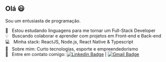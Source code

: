 ## Olá :smiley:
Sou um entusiasta de programação.

 :blue_book:  &nbsp; Estou estudando linguagens para me tornar um Full-Stack Developer
 <br/> :bulb: &nbsp; Buscando colaborar e aprender com projetos em Front-end e Back-end
 <br/> :computer: &nbsp; Minha stack: ReactJS, Node.js, React Native & Typescript
 <br/> 💬  &nbsp; Sobre mim: Curto tecnologias, esporte e empreendedorismo
 <br/> :email: &nbsp; Entre em contato comigo: [![Linkedin Badge](https://img.shields.io/badge/-FelipeBorges-blue?style=flat-square&logo=Linkedin&logoColor=white&link=https://www.linkedin.com/feed/)](https://www.linkedin.com/feed/) 
| 
[![Gmail Badge](https://img.shields.io/badge/-fbf_felipeb@hotmail.com-c14438?style=flat-square&logo=Gmail&logoColor=white&link=mailto:fbf_felipeb@hotmail.com)](mailto:fbf_felipeb@hotmail.com)
